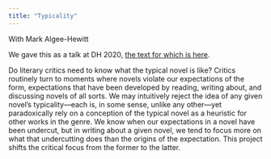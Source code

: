 ```yaml
---
title: "Typicality"
---
```


With Mark Algee-Hewitt

We gave this as a talk at DH 2020, [the text for which is here](https://litlab.stanford.edu/typicality-in-the-u-s-novel/).

Do literary critics need to know what the typical novel is like? Critics routinely turn to moments where novels violate our expectations of the form, expectations that have been developed by reading, writing about, and discussing novels of all sorts. We may intuitively reject the idea of any given novel’s typicality—each is, in some sense, unlike any other—yet paradoxically rely on a conception of the typical novel as a heuristic for other works in the genre. We know when our expectations in a novel have been undercut, but in writing about a given novel, we tend to focus more on what that undercutting does than the origins of the expectation. This project shifts the critical focus from the former to the latter.
